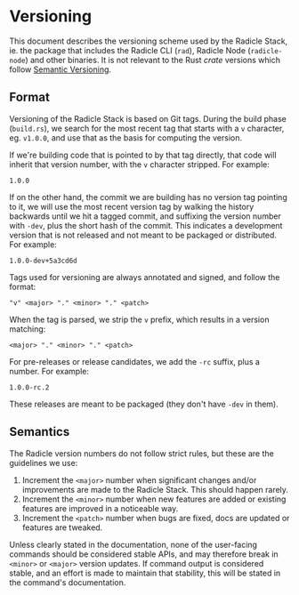# Versioning

This document describes the versioning scheme used by the Radicle Stack, ie.
the package that includes the Radicle CLI (`rad`), Radicle Node
(`radicle-node`) and other binaries. It is not relevant to the Rust *crate*
versions which follow [Semantic Versioning][semver].

[semver]: https://semver.org/

## Format

Versioning of the Radicle Stack is based on Git tags. During the build phase
(`build.rs`), we search for the most recent tag that starts with a `v`
character, eg. `v1.0.0`, and use that as the basis for computing the version.

If we're building code that is pointed to by that tag directly, that code will
inherit that version number, with the `v` character stripped. For example:

    1.0.0

If on the other hand, the commit we are building has no version tag pointing to
it, we will use the most recent version tag by walking the history backwards
until we hit a tagged commit, and suffixing the version number with `-dev`,
plus the short hash of the commit. This indicates a development version that is
not released and not meant to be packaged or distributed. For example:

    1.0.0-dev+5a3cd6d

Tags used for versioning are always annotated and signed, and follow the format:

    "v" <major> "." <minor> "." <patch>

When the tag is parsed, we strip the `v` prefix, which results in a version
matching:

    <major> "." <minor> "." <patch>

For pre-releases or release candidates, we add the `-rc` suffix, plus a number.
For example:

    1.0.0-rc.2

These releases are meant to be packaged (they don't have `-dev` in them).

## Semantics

The Radicle version numbers do not follow strict rules, but these are the
guidelines we use:

1. Increment the `<major>` number when significant changes and/or improvements
   are made to the Radicle Stack. This should happen rarely.
2. Increment the `<minor>` number when new features are added or existing
   features are improved in a noticeable way.
3. Increment the `<patch>` number when bugs are fixed, docs are updated or
   features are tweaked.

Unless clearly stated in the documentation, none of the user-facing commands
should be considered stable APIs, and may therefore break in `<minor>` or
`<major>` version updates. If command output is considered stable, and an
effort is made to maintain that stability, this will be stated in the command's
documentation.
